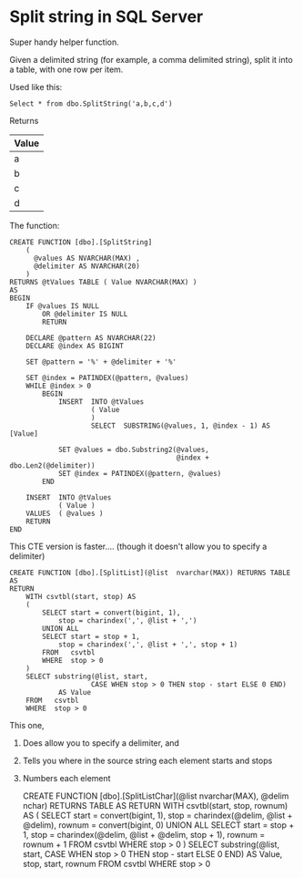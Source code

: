 # Split string in SQL Server

Super handy helper function.

Given a delimited string (for example, a comma delimited string), split it into a table, with one row per item.

Used like this:

	Select * from dbo.SplitString('a,b,c,d')

Returns

|Value|
|-----|
|a|
|b|
|c|
|d|


The function:

	CREATE FUNCTION [dbo].[SplitString]
		(
		  @values AS NVARCHAR(MAX) ,
		  @delimiter AS NVARCHAR(20)
		)
	RETURNS @tValues TABLE ( Value NVARCHAR(MAX) )
	AS 
	BEGIN
		IF @values IS NULL
			OR @delimiter IS NULL 
			RETURN

		DECLARE @pattern AS NVARCHAR(22)
		DECLARE @index AS BIGINT

		SET @pattern = '%' + @delimiter + '%'
		
		SET @index = PATINDEX(@pattern, @values)
		WHILE @index > 0 
			BEGIN
				INSERT  INTO @tValues
						( Value 
						)
						SELECT  SUBSTRING(@values, 1, @index - 1) AS [Value]
						
				SET @values = dbo.Substring2(@values,
											 @index + dbo.Len2(@delimiter))
				SET @index = PATINDEX(@pattern, @values)
			END
		
		INSERT  INTO @tValues
				( Value )
		VALUES  ( @values )
		RETURN
	END

	
This CTE version is faster.... (though it doesn't allow you to specify a delimiter)


	CREATE FUNCTION [dbo].[SplitList](@list  nvarchar(MAX)) RETURNS TABLE AS
	RETURN
		WITH csvtbl(start, stop) AS
		(
			SELECT start = convert(bigint, 1),
				stop = charindex(',', @list + ',')
			UNION ALL
			SELECT start = stop + 1,
				stop = charindex(',', @list + ',', stop + 1)
			FROM   csvtbl
			WHERE  stop > 0
		)
		SELECT substring(@list, start,
						CASE WHEN stop > 0 THEN stop - start ELSE 0 END)
				AS Value
		FROM   csvtbl
		WHERE  stop > 0


This one,

1. Does allow you to specify a delimiter, and
2. Tells you where in the source string each element starts and stops
3. Numbers each element


	CREATE FUNCTION [dbo].[SplitListChar](@list  nvarchar(MAX), @delim nchar) RETURNS TABLE AS
	RETURN
		WITH csvtbl(start, stop, rownum) AS
		(
			SELECT start = convert(bigint, 1),
				stop = charindex(@delim, @list + @delim),
				rownum = convert(bigint, 0)
			UNION ALL
			SELECT start = stop + 1,
				stop = charindex(@delim, @list + @delim, stop + 1),
				rownum = rownum + 1
			FROM   csvtbl
			WHERE  stop > 0
		)
		SELECT substring(@list, start,
						CASE WHEN stop > 0 THEN stop - start ELSE 0 END)
				AS Value, stop, start, rownum
		FROM   csvtbl
		WHERE  stop > 0

